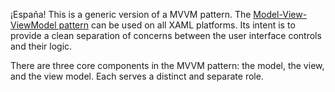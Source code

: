¡España! This is a generic version of a MVVM pattern.  The [Model-View-ViewModel pattern](https://en.wikipedia.org/wiki/Model%E2%80%93view%E2%80%93viewmodel) can be used on all XAML platforms. Its intent is to provide a clean separation of concerns between the user interface controls and their logic.

There are three core components in the MVVM pattern: the model, the view, and the view model. Each serves a distinct and separate role.